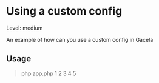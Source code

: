 # Using a custom config

Level: medium

An example of how can you use a custom config in Gacela

## Usage

> php app.php 1 2 3 4 5
